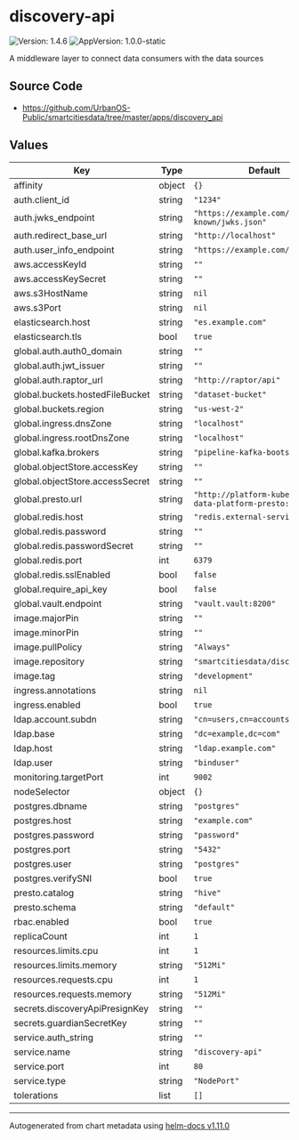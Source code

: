 # discovery-api

![Version: 1.4.6](https://img.shields.io/badge/Version-1.4.6-informational?style=flat-square) ![AppVersion: 1.0.0-static](https://img.shields.io/badge/AppVersion-1.0.0--static-informational?style=flat-square)

A middleware layer to connect data consumers with the data sources

## Source Code

* <https://github.com/UrbanOS-Public/smartcitiesdata/tree/master/apps/discovery_api>

## Values

| Key | Type | Default | Description |
|-----|------|---------|-------------|
| affinity | object | `{}` |  |
| auth.client_id | string | `"1234"` |  |
| auth.jwks_endpoint | string | `"https://example.com/.well-known/jwks.json"` |  |
| auth.redirect_base_url | string | `"http://localhost"` |  |
| auth.user_info_endpoint | string | `"https://example.com/userinfo"` |  |
| aws.accessKeyId | string | `""` |  |
| aws.accessKeySecret | string | `""` |  |
| aws.s3HostName | string | `nil` |  |
| aws.s3Port | string | `nil` |  |
| elasticsearch.host | string | `"es.example.com"` |  |
| elasticsearch.tls | bool | `true` |  |
| global.auth.auth0_domain | string | `""` |  |
| global.auth.jwt_issuer | string | `""` |  |
| global.auth.raptor_url | string | `"http://raptor/api"` |  |
| global.buckets.hostedFileBucket | string | `"dataset-bucket"` |  |
| global.buckets.region | string | `"us-west-2"` |  |
| global.ingress.dnsZone | string | `"localhost"` |  |
| global.ingress.rootDnsZone | string | `"localhost"` |  |
| global.kafka.brokers | string | `"pipeline-kafka-bootstrap:9092"` |  |
| global.objectStore.accessKey | string | `""` |  |
| global.objectStore.accessSecret | string | `""` |  |
| global.presto.url | string | `"http://platform-kubernetes-data-platform-presto:8080"` |  |
| global.redis.host | string | `"redis.external-services"` |  |
| global.redis.password | string | `""` |  |
| global.redis.passwordSecret | string | `""` |  |
| global.redis.port | int | `6379` |  |
| global.redis.sslEnabled | bool | `false` |  |
| global.require_api_key | bool | `false` |  |
| global.vault.endpoint | string | `"vault.vault:8200"` |  |
| image.majorPin | string | `""` |  |
| image.minorPin | string | `""` |  |
| image.pullPolicy | string | `"Always"` |  |
| image.repository | string | `"smartcitiesdata/discovery_api"` |  |
| image.tag | string | `"development"` |  |
| ingress.annotations | string | `nil` |  |
| ingress.enabled | bool | `true` |  |
| ldap.account.subdn | string | `"cn=users,cn=accounts"` |  |
| ldap.base | string | `"dc=example,dc=com"` |  |
| ldap.host | string | `"ldap.example.com"` |  |
| ldap.user | string | `"binduser"` |  |
| monitoring.targetPort | int | `9002` |  |
| nodeSelector | object | `{}` |  |
| postgres.dbname | string | `"postgres"` |  |
| postgres.host | string | `"example.com"` |  |
| postgres.password | string | `"password"` |  |
| postgres.port | string | `"5432"` |  |
| postgres.user | string | `"postgres"` |  |
| postgres.verifySNI | bool | `true` |  |
| presto.catalog | string | `"hive"` |  |
| presto.schema | string | `"default"` |  |
| rbac.enabled | bool | `true` |  |
| replicaCount | int | `1` |  |
| resources.limits.cpu | int | `1` |  |
| resources.limits.memory | string | `"512Mi"` |  |
| resources.requests.cpu | int | `1` |  |
| resources.requests.memory | string | `"512Mi"` |  |
| secrets.discoveryApiPresignKey | string | `""` |  |
| secrets.guardianSecretKey | string | `""` |  |
| service.auth_string | string | `""` |  |
| service.name | string | `"discovery-api"` |  |
| service.port | int | `80` |  |
| service.type | string | `"NodePort"` |  |
| tolerations | list | `[]` |  |

----------------------------------------------
Autogenerated from chart metadata using [helm-docs v1.11.0](https://github.com/norwoodj/helm-docs/releases/v1.11.0)

